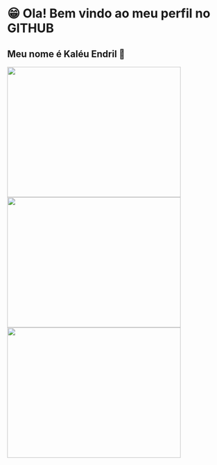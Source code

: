 # 😁 Ola! Bem vindo ao meu perfil no GITHUB
## Meu nome é Kaléu Endril 🤝
<img src="ttps://camo.githubusercontent.com/23bcc60f86f22aed42b80d18750701fd0292295de01350f8dbe52b9256fb12ea/68747470733a2f2f6769746875622d726561646d652d73746174732e76657263656c2e6170702f6170693f757365726e616d653d6b616c6575656e6472696c267468656d653d64617263756c612673686f775f69636f6e733d7472756526686964655f626f726465723d66616c736526636f756e745f707269766174653d74727565" width="400" height="300" />
<img src="https://camo.githubusercontent.com/64325531214a8812164f7b8fac9352afaf56e97b4f2d86793672eeb71063fc8f/68747470733a2f2f6769746875622d726561646d652d73747265616b2d73746174732e6865726f6b756170702e636f6d2f3f757365723d6b616c6575656e6472696c267468656d653d64617263756c6126686964655f626f726465723d66616c7365" width="400" height="300" />
<img src="https://camo.githubusercontent.com/cce5c83b4119450729c423acc010268d8d6094197791096178e312f77ff1967f/68747470733a2f2f6769746875622d726561646d652d73746174732e76657263656c2e6170702f6170692f746f702d6c616e67732f3f757365726e616d653d6b616c6575656e6472696c267468656d653d64617263756c612673686f775f69636f6e733d7472756526686964655f626f726465723d66616c7365266c61796f75743d636f6d70616374" width="400" height="300" />
